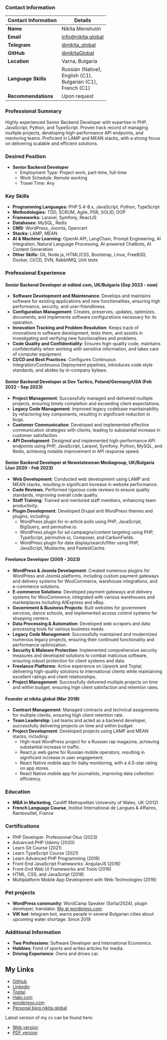 ### Contact Information
| Contact Information | Details |
|-------------------------|------------|
| **Name**                | Nikita Menshutin |
| **Email**                | [info@nikita.global](mailto:info@nikita.global) |
| **Telegram**            | [@nikita_global](https://t.me/nikita_global) |
| **GitHub**              | [@nikitaGlobal](https://github.com/nikitaGlobal/) |
| **Location**            | Varna, Bulgaria |
| **Language Skills**     | Russian (Native),<br> English (C1),<br> Bulgarian (C1),<br> French (C1) |
| **Recommendations** | Upon request |

### Professional Summary
Highly experienced Senior Backend Developer with expertise in PHP, JavaScript, Python, and TypeScript. Proven track record of managing multiple projects, developing high-performance API endpoints, and mentoring teams. Proficient in LAMP and MEAN stacks, with a strong focus on delivering scalable and efficient solutions.

### Desired Position
- **Senior Backend Developer**
  - Employment Type: Project work, part-time, full-time
  - Work Schedule: Remote working
  - Travel Time: Any

### Key Skills
- **Programming Languages:** PHP 5.4-8.x, JavaScript, Python, TypeScript
- **Methodologies:** TDD, SCRUM, Agile, PSR, SOLID, OOP
- **Frameworks:** Laravel, Symfony, ReactJS
- **Databases:** MySQL, Redis
- **CMS:** WordPress, Joomla, Opencart
- **Stacks:** LAMP, MEAN
- **AI & Machine Learning:** OpenAI API, LangChain, Prompt Engineering, AI Integration, Natural Language Processing, AI-powered Chatbots, AI Content Generation
- **Other Skills:** Git, Node.js, HTML/CSS, Bootstrap, Linux, FreeBSD, Docker, CI/CD, SVN, RabbitMQ, Unit tests

### Professional Experience

#### Senior Backend Developer at edited.com, UK/Bulgaria (Sep 2023 - now)
- **Software Development and Maintenance**: Develops and maintains software for existing applications and new functionalities, ensuring high performance, security, and user-friendliness.
- **Configuration Management**: Creates, preserves, updates, optimizes, documents, and implements software configurations necessary for its operation.
- **Innovation Tracking and Problem Resolution**: Keeps track of innovations in software development, tests them, and assists in investigating and verifying new functionalities and problems.
- **Code Quality and Confidentiality**: Ensures high-quality code, maintains confidentiality when working with sensitive information, and takes care of computer equipment.
- **CI/CD and Best Practices**: Configures Continuous Integration/Continuous Deployment pipelines, introduces code style standards, and abides by in-company bylaws.

#### Senior Backend Developer at Dev Tactics, Poland/Germany/USA (Feb 2022 - Sep 2023)
- **Project Management**: Successfully managed and delivered multiple projects, ensuring timely completion and exceeding client expectations.
- **Legacy Code Management**: Improved legacy codebase maintainability by refactoring key components, resulting in significant reduction in bugs.
- **Customer Communication**: Developed and implemented effective communication strategies with clients, leading to substantial increase in customer satisfaction.
- **API Development**: Designed and implemented high-performance API endpoints using PHP, JavaScript, Laravel, Symfony, Python, MySQL, and Redis, achieving notable improvement in API response speed.

#### Senior Backend Developer at Newstatesman Mediagroup, UK/Bulgaria (Jun 2020 - Feb 2023)
- **Web Development**: Conducted web development using LAMP and MEAN stacks, resulting in significant increase in website performance.
- **Code Reviews**: Performed rigorous code reviews to ensure quality standards, improving overall code quality.
- **Staff Training**: Trained and mentored staff members, enhancing team productivity.
- **Plugin Development**: Developed Drupal and WordPress themes and plugins, including:
  - WordPress plugin for in-article polls using PHP, JavaScript, BigQuery, and permutive.io.
  - WordPress plugin for ad campaigns/content targeting using PHP, TypeScript, permutive.io, Composer, and CarbonFields.
  - WordPress plugin for data display/search/filter using PHP, JavaScript, Mustache, and FastestCache.

#### Freelance Developer (2009 - 2023)
- **WordPress & Joomla Development**: Created numerous plugins for WordPress and Joomla platforms, including custom payment gateways and delivery systems for WooCommerce, warehouse integrations, and e-commerce solutions.
- **E-commerce Solutions**: Developed payment gateways and delivery systems for WooCommerce, integrated with various warehouses and marketplaces including AliExpress and eBay.
- **Government & Business Projects**: Built websites for government services, dance schools, and implemented access control systems for shopping centers.
- **Data Processing & Automation**: Developed web scrapers and data processing tools for various business needs.
- **Legacy Code Management**: Successfully maintained and modernized numerous legacy projects, ensuring their continued functionality and performance optimization.
- **Security & Malware Protection**: Implemented comprehensive security measures and developed solutions to combat malicious software, ensuring robust protection for client systems and data.
- **Freelance Platforms**: Active experience on Upwork and Toptal, delivering high-quality solutions to international clients while maintaining excellent ratings and client relationships.
- **Project Management**: Successfully delivered multiple projects on time and within budget, ensuring high client satisfaction and retention rates.

#### Founder at nikita.global (Mar 2018)
- **Contract Management**: Managed contracts and technical assignments for multiple clients, ensuring high client retention rate.
- **Team Leadership**: Led teams and acted as a backend developer, successfully delivering projects on time and within budget.
- **Project Development**: Developed projects using LAMP and MEAN stacks, including:
  - High-load WordPress project for a Russian rap magazine, achieving substantial increase in traffic.
  - React.js web game for Russian mobile operators, resulting in significant increase in user engagement.
  - React Native mobile app for baby monitoring, with a 4.5-star rating on app stores.
  - React Native mobile app for journalists, improving data collection efficiency.

### Education
- **MBA in Marketing**, Cardiff Metropolitan University of Wales, UK (2012)
- **French Language Course**, Institut International de Langues & Affaires, Rambouillet, France

### Certifications
- PHP Developer. Professional Otus (2023)
- Advanced PHP Udemy (2020)
- Learn Git Course (2021)
- Learn TypeScript Course (2021)
- Learn Advanced PHP Programming (2016)
- Front-End JavaScript Frameworks: AngularJS (2016)
- Front-End Web UI Frameworks and Tools (2016)
- HTML, CSS, and JavaScript (2016)
- Multiplatform Mobile App Development with Web Technologies (2016)

### Pet projects
- **WordPress community**:  WordCamp Speaker (Sofia/2024), plugin developer, translator. [Me at wordpress.com](https://profiles.wordpress.org/nikitaglobal/)
- **ViK bot**: telegram bot, warns people in several Bulgarian cities about upcoming water shortage. Since 2019

### Additional Information
- **Two Professions**: Software Developer and International Economics.
- **Hobbies**: Fond of sports and writes articles for media.
- **Driving Experience**: Owns and drives car.

## My Links
- [GitHub](https://github.com/nikitaGlobal/)
- [Linkedin](https://www.linkedin.com/in/nikitaglobal/)
- [Toptal](https://www.toptal.com/resume/nikita-menshutin)
- [Habr.com](https://habr.com/ru/users/nikitaGlobal/)
- [wordpress.com](https://profiles.wordpress.org/nikitaglobal/)
- [Personal blog nikita.global](https://nikita.global)

Latest version of my cv can be found here:

- [Web version](https://nikitaglobal.github.io/nikitaGlobal/) 
- [PDF version](https://nikitaglobal.github.io/nikitaGlobal/nikita_menshutin.pdf)